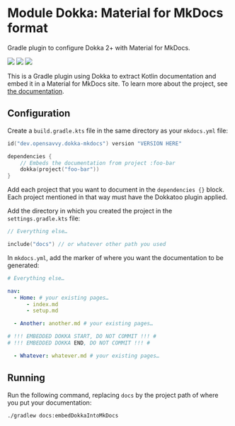 # Module Dokka: Material for MkDocs format

Gradle plugin to configure Dokka 2+ with Material for MkDocs.

<a href="https://search.maven.org/search?q=g:%22dev.opensavvy.dokka.mkdocs%22%20AND%20a:%22dokka-mkdocs%22"><img src="https://img.shields.io/maven-central/v/dev.opensavvy.dokka.mkdocs/dokka-mkdocs.svg?label=Maven%20Central"></a>
<a href="https://opensavvy.dev/open-source/stability.html"><img src="https://badgen.net/static/Stability/alpha/purple"></a>
<a href="https://javadoc.io/doc/dev.opensavvy.dokka.mkdocs/dokka-mkdocs"><img src="https://badgen.net/static/Other%20versions/javadoc.io/blue"></a>

This is a Gradle plugin using Dokka to extract Kotlin documentation and embed it in a Material for MkDocs site. To learn more about the project, see [the documentation](https://opensavvy.gitlab.io/automation/dokka-material-mkdocs/docs/).

## Configuration

Create a `build.gradle.kts` file in the same directory as your `mkdocs.yml` file:
```kotlin
id("dev.opensavvy.dokka-mkdocs") version "VERSION HERE" 

dependencies {
    // Embeds the documentation from project :foo-bar
    dokka(project("foo-bar"))
}
```

Add each project that you want to document in the `dependencies {}` block. Each project mentioned in that way must have the Dokkatoo plugin applied.

Add the directory in which you created the project in the `settings.gradle.kts` file:
```kotlin
// Everything else…

include("docs") // or whatever other path you used
```

In `mkdocs.yml`, add the marker of where you want the documentation to be generated:
```yaml
# Everything else…

nav:
  - Home: # your existing pages…
      - index.md
      - setup.md

  - Another: another.md # your existing pages…

# !!! EMBEDDED DOKKA START, DO NOT COMMIT !!! #
# !!! EMBEDDED DOKKA END, DO NOT COMMIT !!! #

  - Whatever: whatever.md # your existing pages…
```

## Running

Run the following command, replacing `docs` by the project path of where you put your documentation:
```shell
./gradlew docs:embedDokkaIntoMkDocs
```
